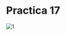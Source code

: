 # Practica 17

![1](https://github.com/JucaLozte/Practica-17/assets/148293086/79ddb2d5-9e6c-42d3-9249-548fb7a9d4fb)
